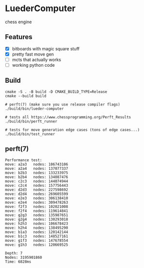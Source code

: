 # LuederComputer

chess engine

## Features
- [x] bitboards with magic square stuff
- [x] pretty fast move gen
- [ ] mcts that actually works
- [ ] working python code

## Build
```
cmake -S . -B build -D CMAKE_BUILD_TYPE=Release
cmake --build build
```

```
# perft(7) (make sure you use release compiler flags)
./build/bin/lueder-computer

# tests all https://www.chessprogramming.org/Perft_Results
./build/bin/perft_runner

# tests for move generation edge cases (tons of edge cases...)
./build/bin/test_runner
```


## perft(7)
```
Performance test:
move: a2a3   nodes: 106743106
move: a2a4   nodes: 137077337
move: b2b3   nodes: 133233975
move: b2b4   nodes: 134087476
move: c2c3   nodes: 144074944
move: c2c4   nodes: 157756443
move: d2d3   nodes: 227598692
move: d2d4   nodes: 269605599
move: e2e3   nodes: 306138410
move: e2e4   nodes: 309478263
move: f2f3   nodes: 102021008
move: f2f4   nodes: 119614841
move: g2g3   nodes: 135987651
move: g2g4   nodes: 130293018
move: h2h3   nodes: 106678423
move: h2h4   nodes: 138495290
move: b1a3   nodes: 120142144
move: b1c3   nodes: 148527161
move: g1f3   nodes: 147678554
move: g1h3   nodes: 120669525

Depth: 7
Nodes: 3195901860
Time: 6828ms
```
